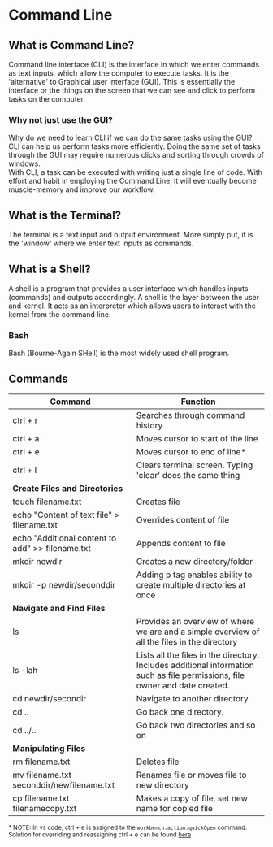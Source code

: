 
# Command Line

## What is Command Line?
Command line interface (CLI) is the interface in which we enter commands as text inputs, which allow the computer to execute tasks.
It is the 'alternative' to Graphical user interface (GUI). This is essentially the interface or the things on the screen that we can see and click to perform tasks on the computer.

### Why not just use the GUI?
Why do we need to learn CLI if we can do the same tasks using the GUI?  
CLI can help us perform tasks more efficiently. Doing the same set of tasks through the GUI may require numerous clicks and sorting through crowds of windows.  
With CLI, a task can be executed with writing just a single line of code. With effort and habit in employing the Command Line, it will eventually become muscle-memory and improve our workflow.


## What is the Terminal?
The terminal is a text input and output environment. More simply put, it is the 'window' where we enter text inputs as commands.  

## What is a Shell?
A shell is a program that provides a user interface which handles inputs (commands) and outputs accordingly. A shell is the layer between the user and kernel. It acts as an interpreter which allows users to interact with the kernel from the command line.

### Bash
Bash (Bourne-Again SHell) is the most widely used shell program. 


## Commands
| Command | Function |
|---------|----------|
| ctrl + r | Searches through command history |
| ctrl + a | Moves cursor to start of the line |
| ctrl + e | Moves cursor to end of line* |
| ctrl + l | Clears terminal screen. Typing 'clear' does the same thing |
|**Create Files and Directories**|
| touch filename.txt | Creates file |
| echo "Content of text file" > filename.txt | Overrides content of file |
| echo "Additional content to add" >> filename.txt | Appends content to file |
| mkdir newdir | Creates a new directory/folder |
| mkdir -p newdir/seconddir | Adding p tag enables ability to create multiple directories at once |  
| **Navigate and Find Files** |
| ls | Provides an overview of where we are and a simple overview of all the files in the directory |
| ls -lah | Lists all the files in the directory. Includes additional information such as file permissions, file owner and date created. |
| cd newdir/secondir | Navigate to another directory |
| cd .. | Go back one directory. |
| cd ../.. | Go back two directories and so on |
| **Manipulating Files** |
| rm filename.txt | Deletes file |
| mv filename.txt seconddir/newfilename.txt | Renames file or moves file to new directory |
| cp filename.txt filenamecopy.txt | Makes a copy of file, set new name for copied file |

  

<sub>* NOTE: In vs code, ctrl + e is assigned to the `workbench.action.quickOpen` command.  
Solution for overriding and reassigning ctrl + e can be found [here](https://github.com/Microsoft/vscode/issues/59304)</sub>





